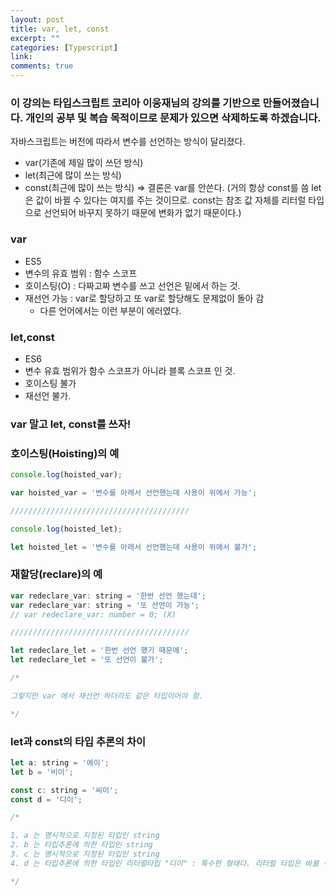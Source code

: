 ```yaml
---
layout: post
title: var, let, const
excerpt: ""
categories: [Typescript]
link:
comments: true
---
```


### 이 강의는 타입스크립트 코리아 이웅재님의 강의를 기반으로 만들어졌습니다. 개인의 공부 및 복습 목적이므로 문제가 있으면 삭제하도록 하겠습니다.

자바스크립트는 버전에 따라서 변수를 선언하는 방식이 달리졌다.

* var(기존에 제일 많이 쓰던 방식)
* let(최근에 많이 쓰는 방식)
* const(최근에 많이 쓰는 방식)
=> 결론은 var를 안쓴다. (거의 항상 const를 씀 let은 값이 바뀔 수 있다는 여지를 주는 것이므로. const는 참조 값 자체를 리터럴 타입으로 선언되어 바꾸지 못하기 때문에 변화가 없기 때문이다.)


### var
  * ES5
  * 변수의 유효 범위 : 함수 스코프
  * 호이스팅(O) : 다짜고짜 변수를 쓰고 선언은 밑에서 하는 것.
  * 재선언 가능 : var로 할당하고 또 var로 할당해도 문제없이 돌아 감
      * 다른 언어에서는 이런 부분이 에러였다.

### let,const
  * ES6
  * 변수 유효 범위가 함수 스코프가 아니라 블록 스코프 인 것.
  * 호이스팅 불가
  * 재선언 불가.

### var 말고 let, const를 쓰자!

### 호이스팅(Hoisting)의 예

~~~javascript
console.log(hoisted_var);

var hoisted_var = '변수를 아래서 선언했는데 사용이 위에서 가능';

////////////////////////////////////////

console.log(hoisted_let);

let hoisted_let = '변수를 아래서 선언했는데 사용이 위에서 불가';
~~~

### 재할당(reclare)의 예

~~~javascript
var redeclare_var: string = '한번 선언 했는데';
var redeclare_var: string = '또 선언이 가능';
// var redeclare_var: number = 0; (X)

////////////////////////////////////////

let redeclare_let = '한번 선언 했기 때문에';
let redeclare_let = '또 선언이 불가';

/*

그렇지만 var 에서 재선언 하더라도 같은 타입이어야 함.

*/
~~~

### let과 const의 타입 추론의 차이

~~~javascript
let a: string = '에이';
let b = '비이';

const c: string = '씨이';
const d = '디이';

/*

1. a 는 명시적으로 지정된 타입인 string
2. b 는 타입추론에 의한 타입인 string
3. c 는 명시적으로 지정된 타입인 string
4. d 는 타입추론에 의한 타입인 리터럴타입 "디이" : 특수한 형태다. 리터럴 타입은 바뀔 수 없다.

*/
~~~
